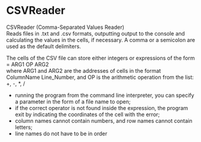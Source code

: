 # CSVReader
CSVReader (Comma-Separated Values Reader)  
Reads files in .txt and .csv formats, outputting output to the console and calculating the values ​​in the cells, if necessary.
A comma or a semicolon are used as the default delimiters.

The cells of the CSV file can store either integers or expressions of the form  
= ARG1 OP ARG2  
where ARG1 and ARG2 are the addresses of cells in the format ColumnName Line_Number, and OP is the arithmetic operation from the list: +, -, *, /

- running the program from the command line interpreter, you can specify a parameter in the form of a file name to open;
- if the correct operator is not found inside the expression, the program exit by indicating the coordinates of the cell with the error;
- column names cannot contain numbers, and row names cannot contain letters;
- line names do not have to be in order
